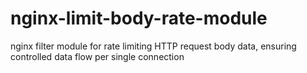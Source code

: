 # nginx-limit-body-rate-module
nginx filter module for rate limiting HTTP request body data, ensuring controlled data flow per single connection
